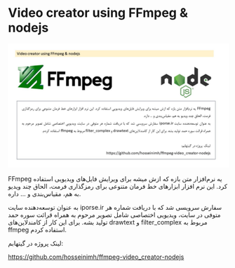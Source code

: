 # Video creator using FFmpeg & nodejs

![alt text](https://github.com/hosseinimh/ffmpeg-video_creator-nodejs/blob/main/presentation.jpg?raw=true)

FFmpeg یه نرم‌افزار متن بازه که ازش میشه برای ویرایش فایل‌های ویدیویی استفاده کرد. این نرم افزار ابزارهای خط فرمان متنوعی برای رمزگذاری فرمت، الحاق چند ویدیو به هم، مقیاس‌بندی و ... داره.

به عنوان توسعه‌دهنده سایت iporse.ir سفارش سرویسی شد که با دریافت شماره هر متوفی در سایت، ویدیویی اختصاصی شامل تصویر مرحوم به همراه قرائت سوره حمد تولید بشه. برای این کار از کامندلاین‌های drawtext و filter_complex مربوط به ffmpeg استفاده کردم.

لینک پروژه در گیتهابم:

https://github.com/hosseinimh/ffmpeg-video_creator-nodejs
